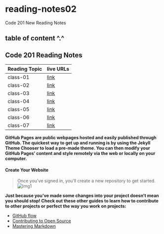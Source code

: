 # reading-notes02
Code 201 New Reading Notes

## table of content ^.^
## Code 201 Reading Notes


| Reading Topic  | live URLs    |
| :------------- | :---------- |
| class-01         |[link](https://mariamalshammari.github.io/reading-notes02/class-01)|
| class-02         |[link](https://mariamalshammari.github.io/reading-notes02/class-02) |
| class-03         |[link](https://mariamalshammari.github.io/reading-notes02/class-03) |
| class-04         |[link](https://mariamalshammari.github.io/reading-notes02/class-04) |
| class-05         |[link](https://mariamalshammari.github.io/reading-notes02/class-05) |
| class-06         |[link](https://mariamalshammari.github.io/reading-notes02/class-06) |
| class-07         |[link](https://mariamalshammari.github.io/reading-notes02/class-07) |



**GitHub Pages are public webpages hosted and easily published through GitHub. The quickest way to get up and running is by using the Jekyll Theme Chooser to load a pre-made theme. You can then modify your GitHub Pages’ content and style remotely via the web or locally on your computer.**

#### Create Your Website
>Once you’ve signed in, you’ll create a new repository to get started.
![img1](https://guides.github.com/features/pages/create-new-repo-button.png)

**Just because you’ve made some changes into your project doesn’t mean you should stop! Check out these other guides to learn how to contribute to other projects or perfect the way you work on projects:**

* [GitHub flow](https://guides.github.com/introduction/flow/)
* [Contributing to Open Source](https://opensource.guide/how-to-contribute/)
* [Mastering Markdown](https://guides.github.com/features/mastering-markdown/)